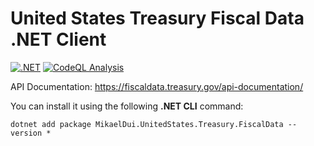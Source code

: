 # United States Treasury Fiscal Data .NET Client
[![.NET](https://github.com/mikaeldui/united-states-treasury-fiscal-data-dotnet/actions/workflows/dotnet.yml/badge.svg)](https://github.com/mikaeldui/united-states-treasury-fiscal-data-dotnet/actions/workflows/dotnet.yml)
[![CodeQL Analysis](https://github.com/mikaeldui/united-states-treasury-fiscal-data-dotnet/actions/workflows/codeql-analysis.yml/badge.svg)](https://github.com/mikaeldui/united-states-treasury-fiscal-data-dotnet/actions/workflows/codeql-analysis.yml)

API Documentation: https://fiscaldata.treasury.gov/api-documentation/

You can install it using the following **.NET CLI** command:

    dotnet add package MikaelDui.UnitedStates.Treasury.FiscalData --version *
